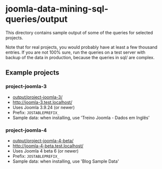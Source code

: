 # joomla-data-mining-sql-queries/output
This directory contains sample output of some of the queries for selected projects.

Note that for real projects, you would probably have at least a few thousand
entries. If you are not 100% sure, run the queries on a test server with backup
of the data in production, because the queries in sql/ are complex.

## Example projects

### project-joomla-3
- [output/project-joomla-3/](project-joomla-3)
- http://joomla-3.test.localhost/
- Uses Joomla 3.9.24 (or newer)
- Prefix: `JOSTABLEPREFIX_`
- Sample data: when installing, use 'Treino Joomla - Dados em Inglês'

<!-- user and password: joomleiro/joomleiro -->

### project-joomla-4
- [output/project-joomla-4-beta/](project-joomla-4-beta)
- http://joomla-4-beta.test.localhost/
- Uses Joomla 4 beta 6 (or newer)
- Prefix: `JOSTABLEPREFIX_`
- Sample data: when installing, use 'Blog Sample Data'

<!-- user and password: joomleiro/joomleiropassword -->